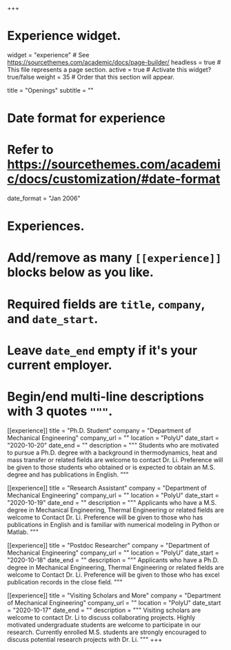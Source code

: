 +++
# Experience widget.
widget = "experience"  # See https://sourcethemes.com/academic/docs/page-builder/
headless = true  # This file represents a page section.
active = true  # Activate this widget? true/false
weight = 35  # Order that this section will appear.

title = "Openings"
subtitle = ""

# Date format for experience
#   Refer to https://sourcethemes.com/academic/docs/customization/#date-format
date_format = "Jan 2006"

# Experiences.
#   Add/remove as many `[[experience]]` blocks below as you like.
#   Required fields are `title`, `company`, and `date_start`.
#   Leave `date_end` empty if it's your current employer.
#   Begin/end multi-line descriptions with 3 quotes `"""`.

[[experience]]
  title = "Ph.D. Student"
  company = "Department of Mechanical Engineering"
  company_url = ""
  location = "PolyU"
  date_start = "2020-10-20"
  date_end = ""
  description = """
  Students who are motivated to pursue a Ph.D. degree with a background in thermodynamics, heat and mass transfer or related fields are welcome to contact Dr. Li. Preference will be given to those students who obtained or is expected to obtain an M.S. degree and has publications in English. 
  """

[[experience]]
  title = "Research Assistant"
  company = "Department of Mechanical Engineering"
  company_url = ""
  location = "PolyU"
  date_start = "2020-10-19"
  date_end = ""
  description = """
  Applicants who have a M.S. degree in Mechanical Engineering, Thermal Engineering or related fields are welcome to Contact Dr. Li. Preference will be given to those who has publications in English and is familiar with numerical modeling in Python or Matlab.
  """

[[experience]]
  title = "Postdoc Researcher"
  company = "Department of Mechanical Engineering"
  company_url = ""
  location = "PolyU"
  date_start = "2020-10-18"
  date_end = ""
  description = """
  Applicants who have a Ph.D. degree in Mechanical Engineering, Thermal Engineering or related fields are welcome to Contact Dr. Li. Preference will be given to those who has excel publication records in the close field.
  """
  
[[experience]]
  title = "Visiting Scholars and More"
  company = "Department of Mechanical Engineering"
  company_url = ""
  location = "PolyU"
  date_start = "2020-10-17"
  date_end = ""
  description = """ 
  Visiting scholars are welcome to contact Dr. Li to discuss collaborating projects. Highly motivated undergraduate students are welcome to participate in our research. Currently enrolled M.S. students are strongly encouraged to discuss potential research projects with Dr. Li. 
  """
+++
